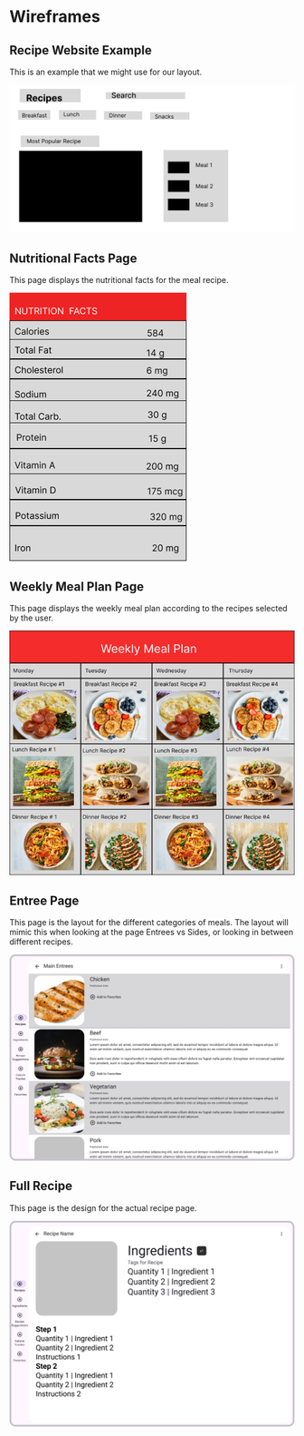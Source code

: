 # Wireframes

## Recipe Website Example

This is an example that we might use for our layout.

![Wireframe 1](./wireframeAmin.jpg)

## Nutritional Facts Page

This page displays the nutritional facts for the meal recipe. 

![Wireframe 2](./nutritionalFactsWireframe.png)

## Weekly Meal Plan Page

This page displays the weekly meal plan according to the recipes selected by the user.

![Wireframe 3](./weeklyMealPlanWireframe.png)


## Entree Page

This page is the layout for the different categories of meals. The layout will mimic this when looking at the page Entrees vs Sides, or looking in between different recipes.

![Wireframe 4](./EntreesWireframe.png)

## Full Recipe

This page is the design for the actual recipe page. 

![Wireframe 4](./FullRecipeWireframe.png)